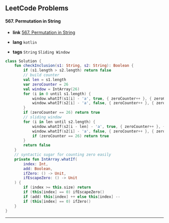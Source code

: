 ## LeetCode Problems



#### 567. Permutation in String

- **link**  [567. Permutation in String](https://leetcode.com/problems/permutation-in-string/)

- **lang**  `kotlin` 
- **tags** `String` `Sliding Window`

```kotlin
class Solution {
    fun checkInclusion(s1: String, s2: String): Boolean {
        if (s1.length > s2.length) return false
        // build counter
        val len = s1.length
        var zeroCounter = 26
        val window = IntArray(26)
        for (i in 0 until s1.length) {
            window.whatIf(s1[i] - 'a', true, { zeroCounter++ }, { zeroCounter-- })
            window.whatIf(s2[i] - 'a', false, { zeroCounter++ }, { zeroCounter-- })
        }
        if (zeroCounter == 26) return true
        // sliding window
        for (i in len until s2.length) {
            window.whatIf(s2[i - len] - 'a', true, { zeroCounter++ }, { zeroCounter-- })
            window.whatIf(s2[i] - 'a', false, { zeroCounter++ }, { zeroCounter-- })
            if (zeroCounter == 26) return true
        }
        return false
    }
    // syntactic sugar for counting zero easily
    private fun IntArray.whatIf(
        index: Int,
        add: Boolean,
        ifZero: () -> Unit,
        ifEscapeZero: () -> Unit
    ) {
        if (index >= this.size) return
        if (this[index] == 0) ifEscapeZero()
        if (add) this[index] ++ else this[index] --
        if (this[index] == 0) ifZero()
    }
}
```

---

